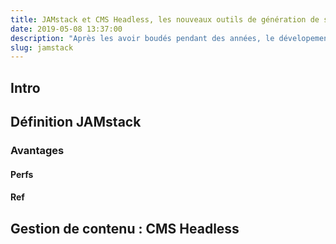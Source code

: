 ```yaml
---
title: JAMstack et CMS Headless, les nouveaux outils de génération de sites et de gestion de contenu
date: 2019-05-08 13:37:00
description: "Après les avoir boudés pendant des années, le dévelopement web se tourne de nouveau vers les sites statiques, avec de nombreux avantages à la clé."
slug: jamstack
---
```


## Intro

## Définition JAMstack

### Avantages

#### Perfs

#### Ref

## Gestion de contenu : CMS Headless

